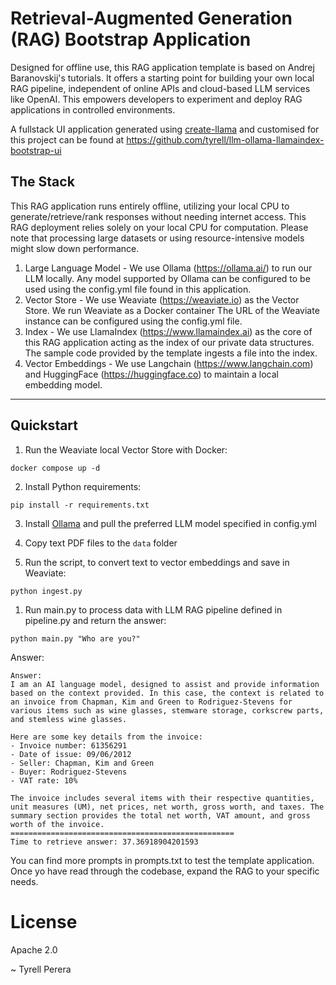 # Retrieval-Augmented Generation (RAG) Bootstrap Application

Designed for offline use, this RAG application template is based on Andrej Baranovskij's tutorials. It offers a starting point for building your own local RAG pipeline, independent of online APIs and cloud-based LLM services like OpenAI. This empowers developers to experiment and deploy RAG applications in controlled environments.

A fullstack UI application generated using [create-llama](https://blog.llamaindex.ai/create-llama-a-command-line-tool-to-generate-llamaindex-apps-8f7683021191) and customised for this project can be found at https://github.com/tyrell/llm-ollama-llamaindex-bootstrap-ui

## The Stack

This RAG application runs entirely offline, utilizing your local CPU to generate/retrieve/rank responses without needing internet access. This RAG deployment relies solely on your local CPU for computation. Please note that processing large datasets or using resource-intensive models might slow down performance.

1. Large Language Model - We use Ollama (https://ollama.ai/) to run our LLM locally. Any model supported by Ollama can be configured to be used using the config.yml file found in this application. 
2. Vector Store - We use Weaviate (https://weaviate.io) as the Vector Store. We run Weaviate as a Docker container The URL of the Weaviate instance can be configured using the config.yml file.
3. Index - We use LlamaIndex (https://www.llamaindex.ai) as the core of this RAG application acting as the index of our private data structures. The sample code provided by the template ingests a file into the index. 
4. Vector Embeddings - We use Langchain (https://www.langchain.com) and HuggingFace (https://huggingface.co) to maintain a local embedding model.

___

## Quickstart

1. Run the Weaviate local Vector Store with Docker:
   
```
docker compose up -d
```

2. Install Python requirements: 

```
pip install -r requirements.txt
```

3. Install <a href="https://ollama.ai">Ollama</a> and pull the preferred LLM model specified in config.yml

4. Copy text PDF files to the `data` folder

5. Run the script, to convert text to vector embeddings and save in Weaviate: 

```
python ingest.py
```

1. Run main.py to process data with LLM RAG pipeline defined in pipeline.py and return the answer: 

```
python main.py "Who are you?"
```

Answer:

```
Answer:
I am an AI language model, designed to assist and provide information based on the context provided. In this case, the context is related to an invoice from Chapman, Kim and Green to Rodriguez-Stevens for various items such as wine glasses, stemware storage, corkscrew parts, and stemless wine glasses.

Here are some key details from the invoice:
- Invoice number: 61356291
- Date of issue: 09/06/2012
- Seller: Chapman, Kim and Green
- Buyer: Rodriguez-Stevens
- VAT rate: 10%

The invoice includes several items with their respective quantities, unit measures (UM), net prices, net worth, gross worth, and taxes. The summary section provides the total net worth, VAT amount, and gross worth of the invoice.
==================================================
Time to retrieve answer: 37.36918904201593

```

You can find more prompts in prompts.txt to test the template application. Once yo have read through the codebase, expand the RAG to your specific needs.

# License
Apache 2.0


~ Tyrell Perera 
